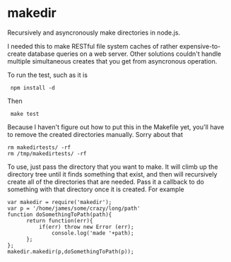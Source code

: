 # makedir

Recursively and asyncronously make directories in node.js.

I needed this to make RESTful file system caches of rather
expensive-to-create database queries on a web server.  Other solutions
couldn't handle multiple simultaneous creates that you get from
asyncronous operation.

To run the test, such as it is

     npm install -d

Then

     make test

Because I haven't figure out how to put this in the Makefile yet,
you'll have to remove the created directories manually.  Sorry about
that

    rm makedirtests/ -rf
    rm /tmp/makedirtests/ -rf

To use, just pass the directory that you want to make.  It will climb
up the directory tree until it finds something that exist, and then
will recursively create all of the directories that are needed.  Pass
it a callback to do something with that directory once it is created.  For
example

    var makedir = require('makedir');
    var p = '/home/james/some/crazy/long/path'
    function doSomethingToPath(path){
          return function(err){
              if(err) throw new Error (err);
                  console.log('made '+path);
          };
    };
    makedir.makedir(p,doSomethingToPath(p));





